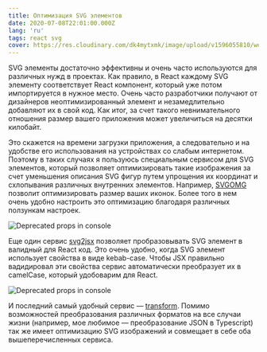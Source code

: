 ```yaml
---
title: Оптимизация SVG элементов
date: 2020-07-08T22:01:00.000Z
lang: 'ru'
tags: react svg
cover: https://res.cloudinary.com/dk4mytxmk/image/upload/v1596055810/website/carbon_2_l396bg.jpg
---
```


SVG элементы достаточно эффективны и очень часто используются для различных нужд в проектах. Как правило, в React каждому SVG элементу соответствует React компонент, который уже потом импортируется в нужное место. 
Очень часто разработчики получают от дизайнеров неоптимизированный элемент и незамедлительно добавляют их в свой код. Как итог, за счет такого невнимательного отношения
размер вашего приложения может увеличиться на десятки килобайт. 

Это скажется на времени загрузки приложения, а следовательно и на удобстве его использования на устройствах со слабым интернетом.
Поэтому в таких случаях я пользуюсь специальным сервисом для SVG элементов, который позволяет оптимизировать такие изображения за счет уменьшения описания SVG фигур путем упрощения их координат и схлопывания различных внутренних элементов. Например, [SVGOMG](https://jakearchibald.github.io/svgomg/) позволит оптимизировать размер ваших иконок. Более того в нем очень удобно настроить это оптимизацию благодаря различных ползункам настроек.


![Deprecated props in console](https://res.cloudinary.com/dk4mytxmk/image/upload/v1595920880/website/svgomg_oxpfgj.jpg)


Еще один сервис [svg2jsx](https://svg2jsx.com/) позволяет пробразовывать SVG элемент в валидный для React код. Это очень удобно, когда SVG элемент использует свойства в виде kebab-case. Чтобы JSX правильно вадидировал эти свойства сервис автоматически преобразует их в camelCase, который удобоварим для React.


![Deprecated props in console](https://res.cloudinary.com/dk4mytxmk/image/upload/v1595920880/website/svgomg_oxpfgj.jpg)


И последний самый удобный сервис — [transform](https://transform.tools/). Помимо возможностей преобразования различных форматов на все случаи жизни (например, мое любимое — преобразование JSON в Typescript) так же имеет оптимизацию SVG изображений и совмещает в себе оба вышеперечисленных сервиса.
